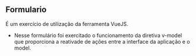 ## Formulario

É um exercício de utilização da ferramenta VueJS.

- Nesse formulário foi exercitado o funcionamento da diretiva v-model que proporciona a reativade de ações entre a interface da aplicação e o model. 